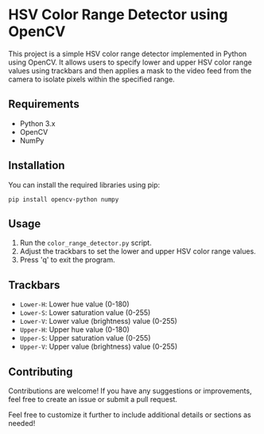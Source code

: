 # HSV Color Range Detector using OpenCV

This project is a simple HSV color range detector implemented in Python using OpenCV. It allows users to specify lower and upper HSV color range values using trackbars and then applies a mask to the video feed from the camera to isolate pixels within the specified range.

## Requirements
- Python 3.x
- OpenCV
- NumPy

## Installation
You can install the required libraries using pip:
```
pip install opencv-python numpy
```

## Usage
1. Run the `color_range_detector.py` script.
2. Adjust the trackbars to set the lower and upper HSV color range values.
3. Press 'q' to exit the program.

## Trackbars
- `Lower-H`: Lower hue value (0-180)
- `Lower-S`: Lower saturation value (0-255)
- `Lower-V`: Lower value (brightness) value (0-255)
- `Upper-H`: Upper hue value (0-180)
- `Upper-S`: Upper saturation value (0-255)
- `Upper-V`: Upper value (brightness) value (0-255)

## Contributing
Contributions are welcome! If you have any suggestions or improvements, feel free to create an issue or submit a pull request.

Feel free to customize it further to include additional details or sections as needed!
